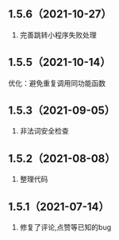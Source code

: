## 1.5.6（2021-10-27）
1. 完善跳转小程序失败处理
## 1.5.5（2021-10-14）
优化：避免重复调用同功能函数
## 1.5.3（2021-09-05）
1. 非法词安全检查
## 1.5.2（2021-08-08）
1. 整理代码
## 1.5.1（2021-07-14）
1. 修复了评论,点赞等已知的bug

